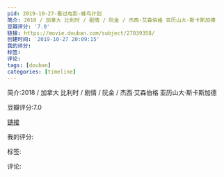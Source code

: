 ```yaml
---
pid: 2019-10-27-看过电影-蜂鸟计划
简介: 2018 / 加拿大 比利时 / 剧情 / 阮金 / 杰西·艾森伯格 亚历山大·斯卡斯加德
豆瓣评分: '7.0'
链接: https://movie.douban.com/subject/27039358/
创建时间: '2019-10-27 20:09:15'
我的评分:
标签:
评论:
tags: [douban]
categories: [timeline]
---
```

简介:2018 / 加拿大 比利时 / 剧情 / 阮金 / 杰西·艾森伯格 亚历山大·斯卡斯加德

豆瓣评分:7.0

[链接](https://movie.douban.com/subject/27039358/)

我的评分:

标签:

评论:

